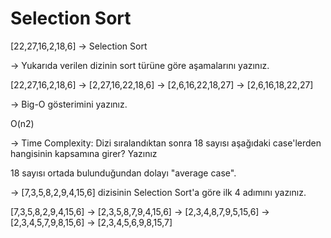 # Selection Sort
[22,27,16,2,18,6] -> Selection Sort

-> Yukarıda verilen dizinin sort türüne göre aşamalarını yazınız.

[22,27,16,2,18,6] -> [2,27,16,22,18,6] -> [2,6,16,22,18,27] -> [2,6,16,18,22,27]

-> Big-O gösterimini yazınız.

O(n2)

-> Time Complexity: Dizi sıralandıktan sonra 18 sayısı aşağıdaki case'lerden hangisinin kapsamına girer? Yazınız

18 sayısı ortada bulunduğundan dolayı "average case".

-> [7,3,5,8,2,9,4,15,6] dizisinin Selection Sort'a göre ilk 4 adımını yazınız.

[7,3,5,8,2,9,4,15,6] -> [2,3,5,8,7,9,4,15,6] -> [2,3,4,8,7,9,5,15,6] -> [2,3,4,5,7,9,8,15,6] -> [2,3,4,5,6,9,8,15,7]
 

